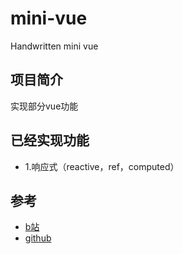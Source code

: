 # mini-vue
Handwritten mini vue
## 项目简介
  实现部分vue功能
## 已经实现功能
- 1.响应式（reactive，ref，computed）
## 参考
- [b站](https://www.bilibili.com/video/BV1564y1s7s5/?spm_id_from=333.337.search-card.all.click)
- [github](https://github.com/leaon4/mini-vue)
